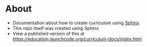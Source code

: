 # About
- Documentation about how to create curriculum using [Sphinx](http://www.sphinx-doc.org/en/master/index.html)
- This repo itself was created using Sphinx
- View a published version of this at https://education.launchcode.org/curriculum-docs/index.html
